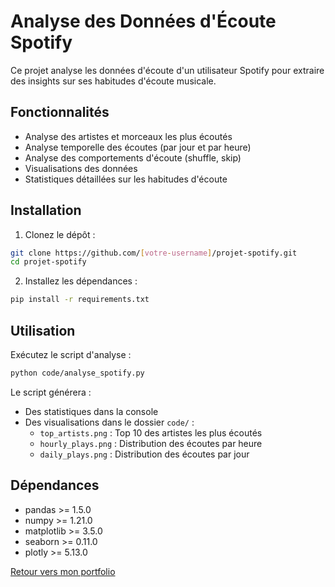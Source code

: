 # Analyse des Données d'Écoute Spotify

Ce projet analyse les données d'écoute d'un utilisateur Spotify pour extraire des insights sur ses habitudes d'écoute musicale.

## Fonctionnalités

- Analyse des artistes et morceaux les plus écoutés
- Analyse temporelle des écoutes (par jour et par heure)
- Analyse des comportements d'écoute (shuffle, skip)
- Visualisations des données
- Statistiques détaillées sur les habitudes d'écoute

## Installation

1. Clonez le dépôt :
```bash
git clone https://github.com/[votre-username]/projet-spotify.git
cd projet-spotify
```

2. Installez les dépendances :
```bash
pip install -r requirements.txt
```

## Utilisation

Exécutez le script d'analyse :
```bash
python code/analyse_spotify.py
```

Le script générera :
- Des statistiques dans la console
- Des visualisations dans le dossier `code/` :
  - `top_artists.png` : Top 10 des artistes les plus écoutés
  - `hourly_plays.png` : Distribution des écoutes par heure
  - `daily_plays.png` : Distribution des écoutes par jour

## Dépendances

- pandas >= 1.5.0
- numpy >= 1.21.0
- matplotlib >= 3.5.0
- seaborn >= 0.11.0
- plotly >= 5.13.0

[Retour vers mon portfolio](https://github.com/augu-gif/mon-portfolio-data-analyst/blob/main/README.md)
